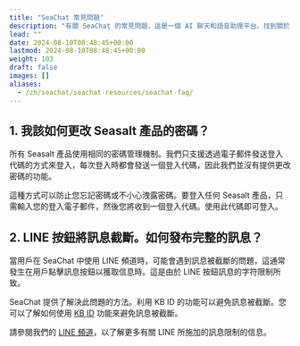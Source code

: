```yaml
---
title: "SeaChat 常見問題"
description: "有關 SeaChat 的常見問題，這是一個 AI 聊天和語音助理平台。找到關於 SeaChat 功能、渠道等常見問題的答案。"
lead: ""
date: 2024-08-10T08:48:45+00:00
lastmod: 2024-08-10T08:48:45+00:00
weight: 103
draft: false
images: []
aliases:
  - /zh/seachat/seachat-resources/seachat-faq/
---
```


## 1. **我該如何更改 Seasalt 產品的密碼？**

所有 Seasalt 產品使用相同的密碼管理機制。我們只支援透過電子郵件發送登入代碼的方式來登入，每次登入時都會發送一個登入代碼，因此我們並沒有提供更改密碼的功能。

這種方式可以防止您忘記密碼或不小心洩露密碼。要登入任何 Seasalt 產品，只需輸入您的登入電子郵件，然後您將收到一個登入代碼。使用此代碼即可登入。

## 2. **LINE 按鈕將訊息截斷。如何發布完整的訊息？**

當用戶在 SeaChat 中使用 LINE 頻道時，可能會遇到訊息被截斷的問題，這通常發生在用戶點擊訊息按鈕以獲取信息時。這是由於 LINE 按鈕訊息的字符限制所致。

SeaChat 提供了解決此問題的方法。利用 KB ID 的功能可以避免訊息被截斷。您可以了解如何使用 [KB ID](https://wiki.seasalt.ai/zh/seachat/manual/add-knowledge/webpage-link/#kb-id) 功能來避免訊息被截斷。

請參閱我們的 [LINE 頻道](https://wiki.seasalt.ai/zh/seachat/manual/channels/install-to-line/#line-按鈕訊息的限制)，以了解更多有關 LINE 所施加的訊息限制的信息。
